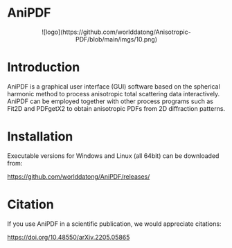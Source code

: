 # AniPDF
<div style="text-align: center">
![logo](https://github.com/worlddatong/Anisotropic-PDF/blob/main/imgs/10.png)
</div>

# Introduction
AniPDF is a graphical user interface (GUI) software based on the spherical harmonic method to process anisotropic total scattering data interactively.
AniPDF can be employed together with other process programs such as Fit2D and PDFgetX2 to obtain anisotropic PDFs from 2D diffraction patterns.

# Installation
Executable versions for Windows and Linux (all 64bit) can be downloaded from:

https://github.com/worlddatong/AniPDF/releases/
  
# Citation
If you use AniPDF in a scientific publication, we would appreciate citations:

https://doi.org/10.48550/arXiv.2205.05865
